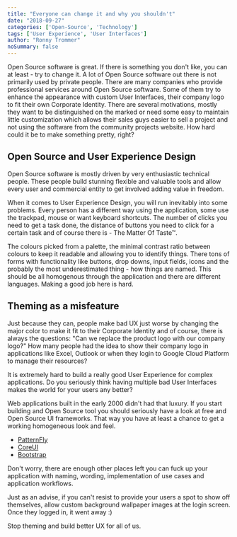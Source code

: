 ```yaml
---
title: "Everyone can change it and why you shouldn't"
date: "2018-09-27"
categories: ['Open-Source', 'Technology']
tags: ['User Experience', 'User Interfaces']
author: "Ronny Trommer"
noSummary: false
---
```


Open Source software is great.
If there is something you don't like, you can at least - try to change it.
A lot of Open Source software out there is not primarily used by private people.
There are many companies who provide professional services around Open Source software.
Some of them try to enhance the appearance with custom User Interfaces, their company logo to fit their own Corporate Identity.
There are several motivations, mostly they want to be distinguished on the marked or need some easy to maintain little customization which allows their sales guys easier to sell a project and not using the software from the community projects website.
How hard could it be to make something pretty, right?

## Open Source and User Experience Design

Open Source software is mostly driven by very enthusiastic technical people.
These people build stunning flexible and valuable tools and allow every user and commercial entity to get involved adding value in freedom.

When it comes to User Experience Design, you will run inevitably into some problems.
Every person has a different way using the application, some use the trackpad, mouse or want keyboard shortcuts.
The number of clicks you need to get a task done, the distance of buttons you need to click for a certain task and of course there is - The Matter Of Taste&trade;.

The colours picked from a palette, the minimal contrast ratio between colours to keep it readable and allowing you to identify things.
There tons of forms with functionality like buttons, drop downs, input fields, icons and the probably the most underestimated thing - how things are named.
This should be all homogenous through the application and there are different languages.
Making a good job here is hard.

## Theming as a misfeature

Just because they can, people make bad UX just worse by changing the major color to make it fit to their Corporate Identity and of course, there is always the questions: "Can we replace the product logo with our company logo?"
How many people had the idea to show their company logo in applications like Excel, Outlook or when they login to Google Cloud Platform to manage their resources?

It is extremely hard to build a really good User Experience for complex applications.
Do you seriously think having multiple bad User Interfaces makes the world for your users any better?

Web applications built in the early 2000 didn't had that luxury.
If you start building and Open Source tool you should seriously have a look at free and Open Source UI frameworks.
That way you have at least a chance to get a working homogeneous look and feel.

* [PatternFly](https://www.patternfly.org)
* [CoreUI](https://github.com/coreui)
* [Bootstrap](http://getbootstrap.com)

Don't worry, there are enough other places left you can fuck up your application with naming, wording, implementation of use cases and application workflows.

Just as an advise, if you can't resist to provide your users a spot to show off themselves, allow custom background wallpaper images at the login screen.
Once they logged in, it went away :)

Stop theming and build better UX for all of us.
